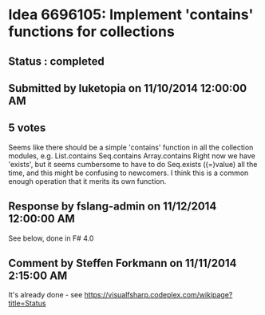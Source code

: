# Idea 6696105: Implement 'contains' functions for collections #

## Status : completed

## Submitted by luketopia on 11/10/2014 12:00:00 AM

## 5 votes

Seems like there should be a simple 'contains' function in all the collection modules, e.g.
List.contains
Seq.contains
Array.contains
Right now we have 'exists', but it seems cumbersome to have to do Seq.exists ((=)value) all the time, and this might be confusing to newcomers. I think this is a common enough operation that it merits its own function.

## Response by fslang-admin on 11/12/2014 12:00:00 AM

See below, done in F# 4.0


## Comment by Steffen Forkmann on 11/11/2014 2:15:00 AM

It's already done - see https://visualfsharp.codeplex.com/wikipage?title=Status
